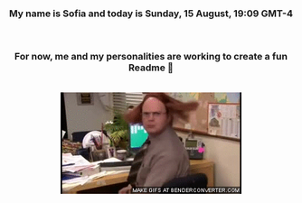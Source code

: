 


<div align="center">
<h3 >My name is Sofia and today is Sunday, 15 August, 19:09 GMT-4</h3><br>
<h3 >For now, me and my personalities are working to create a fun Readme 👋
</h3><br>
<img src='img/dwight.gif' alt='working...'/>
</div>
